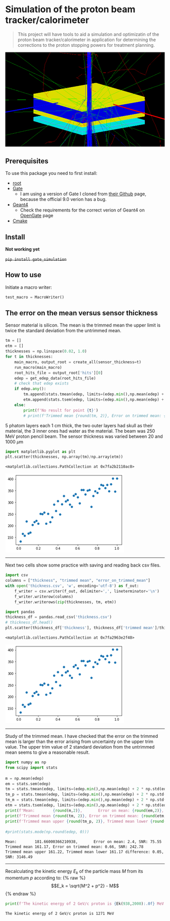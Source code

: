 # Simulation of the proton beam tracker/calorimeter
> This project will have tools to aid a simulation and optimizatin of the proton beam tracker/calorimeter in application for determining the corrections to the proton stopping powers for treatment planning.


![image.png](media/gate_simulation.png "Gate Simulation")

## Prerequisites

To use this package you need to first install:
* [root](https://root.cern/install/) 
* [Gate](http://www.opengatecollaboration.org)
    * I am using a version of Gate I cloned from [their Github](https://github.com/OpenGATE/Gate) page, because the official 9.0 verion has a bug.
* [Geant4](https://geant4.web.cern.ch/support/download)
    * Check the requirements for the correct verion of Geant4 on [OpenGate](http://www.opengatecollaboration.org) page
* [Cmake](https://cmake.org/download/)

## Install

**Not working yet**

~~`pip install gate_simulation`~~

## How to use

Initiate a macro writer:

```python
test_macro = MacroWriter()
```

## The error on the mean versus sensor thickness
Sensor material is silicon.
The mean is the trimmed mean the upper limit is twice the standard deviation from the untrimmed mean.

```python
tm = []
etm = []
thicknesses = np.linspace(0.02, 1.0)
for t in thicknesses:
    main_macro, output_root = create_all(sensor_thickness=t)
    run_macro(main_macro)
    root_hits_file = output_root['hits'][0]
    edep = get_edep_data(root_hits_file)
    # check that edep exists
    if edep.any():
        tm.append(stats.tmean(edep, limits=(edep.min(),np.mean(edep) + 2 * np.std(edep))))
        etm.append(stats.tsem(edep, limits=(edep.min(),np.mean(edep) + 2 * np.std(edep))))
    else:
        print(f'No result for point {t}')
        # print(f'Trimmed mean {round(tm, 2)}, Error on trimmed mean: {round(etm, 2)}, SNR: {round(tm/etm, 2)}')
```

5 phatom layers each 1 cm thick, the two outer layers had skull as their material, the 3 inner ones had water as the material. The beam was 250 MeV proton pencil beam. The sensor thickness was varied between 20 and 1000 $\mu$m

```python
import matplotlib.pyplot as plt
plt.scatter(thicknesses, np.array(tm)/np.array(etm))
```




    <matplotlib.collections.PathCollection at 0x7fa2b2110ac0>




![png](docs/images/output_11_1.png)


---

Next two cells show some practice with saving and reading back csv files.

```python
import csv
columns = ["thickness", "trimmed mean", "error_on_trimmed_mean"]
with open('thickness.csv', 'w', encoding='utf-8') as f_out:
    f_writer = csv.writer(f_out, delimiter=',', lineterminator='\n')
    f_writer.writerow(columns)
    f_writer.writerows(zip(thicknesses, tm, etm))
```

```python
import pandas
thickness_df = pandas.read_csv('thickness.csv')
# thickness_df.head()
plt.scatter(thickness_df['thickness'], thickness_df['trimmed mean']/thickness_df['error_on_trimmed_mean'])
```




    <matplotlib.collections.PathCollection at 0x7fa2963e2f40>




![png](docs/images/output_15_1.png)


---

Study of the trimmed mean. I have checked that the error on the trimmed mean is larger than the error arising from uncertainty on the upper trim value. The upper trim value of 2 standard deviation from the untrimmed mean seems to give a reasonable result.

```python
import numpy as np
from scipy import stats

m = np.mean(edep)
em = stats.sem(edep)
tm = stats.tmean(edep, limits=(edep.min(),np.mean(edep) + 2 * np.std(edep)))
tm_p = stats.tmean(edep, limits=(edep.min(),np.mean(edep) + 2 * np.std(edep) + em))
tm_m = stats.tmean(edep, limits=(edep.min(),np.mean(edep) + 2 * np.std(edep) - em))
etm = stats.tsem(edep, limits=(edep.min(),np.mean(edep) + 2 * np.std(edep)))
print(f'Mean:        {round(m,2)},       Error on mean: {round(em,2)}, SNR: {round(m/em, 2)}')
print(f'Trimmed mean {round(tm, 2)}, Error on trimmed mean: {round(etm, 2)}, SNR: {round(tm/etm, 2)}')
print(f'Trimmed mean upper {round(tm_p, 2)}, Trimmed mean lower {round(tm_m, 2)} difference: {round(tm_p - tm_m, 2)}, SNR: {round(tm/(tm_p - tm_m), 2)}')

#print(stats.mode(np.round(edep, 0)))
```

    Mean:        181.66000366210938,       Error on mean: 2.4, SNR: 75.55
    Trimmed mean 161.17, Error on trimmed mean: 0.66, SNR: 242.78
    Trimmed mean upper 161.22, Trimmed mean lower 161.17 difference: 0.05, SNR: 3146.49


---

Recalculating the kinetic energy $E_k$ of the  particle mass  $M$ from its momentum $p$  according to:
{% raw %}
$$E_k = \sqrt{M^2  + p^2} - M$$
{% endraw %}

```python
print(f'The kinetic energy of 2 GeV/c proton is {Ek(938,2000):.0f} MeV')
```

    The kinetic energy of 2 GeV/c proton is 1271 MeV

